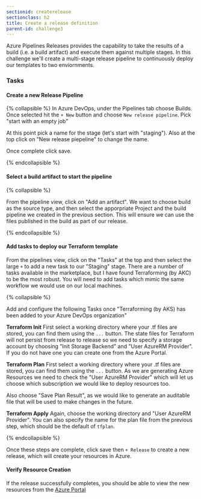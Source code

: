 ```yaml
---
sectionid: createrelease
sectionclass: h2
title: Create a release definition
parent-id: challenge3
---
```


Azure Pipelines Releases provides the capability to take the results of a build (i.e. a build artifact) and execute them against multiple stages. In this challenge we'll create a multi-stage release pipeline to continuously deploy our templates to two enviornments.


### Tasks


#### Create a new Release Pipeline

{% collapsible %}
In Azure DevOps, under the Pipelines tab choose Builds. Once selected hit the `+ New` button and choose `New release pipeline`. Pick "start with an empty job"

At this point pick a name for the stage (let's start with "staging").  Also at the top click on "New release piepeline" to change the name.

Once complete click save.

{% endcollapsible %}

#### Select a build artifact to start the pipeline

{% collapsible %}

From the pipeline view, click on "Add an artifact".  We want to choose build as the source type, and then select the apporpriate Project and the build pipeline we created in the previous section.  This will ensure we can use the files published in the build as part of our release.

{% endcollapsible %}

#### Add tasks to deploy our Terraform template

From the pipelines view, click on the "Tasks" at the top and then select the large `+` to add a new task to our "Staging" stage.  There are a number of tasks available in the marketplace, but I have found Terraforming (by AKC) to be the most robust. You will need to add tasks which mimic the same workflow we would use on our local machines.


{% collapsible %}

Add and configure the following Tasks once "Terraforming (by AKS) has been added to your Azure DevOps organization"

**Terraform Init**
First select a working directory where your .tf files are stored, you can find them using the `...` button. The state files for Terraform will not persist from release to release so we need to specify a storage account by choosing "Init Storage Backend" and "User AzureRM Provider". If you do not have one you can create one from the Azure Portal.

**Terraform Plan**
First select a working directory where your .tf files are stored, you can find them using the `...` button. As we are generating Azure Resources we need to check the "User AzureRM Provider" which will let us choose which subscription we would like to deploy resources too.

Also choose "Save Plan Result", as we would like to generate an auditable file that will be used to make changes in the future.

**Terraform Apply**
Again, choose the working directory and "User AzureRM Provider". You can also specify the name for the plan file from the previous step, which should be the default of `tfplan`.

{% endcollapsible %}

Once these steps are complete, click save then `+ Release` to create a new release, which will create your resources in Azure.

#### Verify Resource Creation

If the release successfully completes, you should be able to view the new resources from the [Azure Portal](https://portal.azure.com)